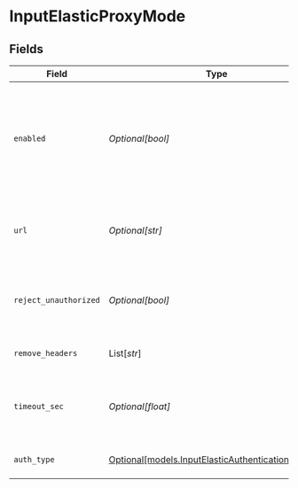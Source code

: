 # InputElasticProxyMode


## Fields

| Field                                                                                                                                                                                                                     | Type                                                                                                                                                                                                                      | Required                                                                                                                                                                                                                  | Description                                                                                                                                                                                                               |
| ------------------------------------------------------------------------------------------------------------------------------------------------------------------------------------------------------------------------- | ------------------------------------------------------------------------------------------------------------------------------------------------------------------------------------------------------------------------- | ------------------------------------------------------------------------------------------------------------------------------------------------------------------------------------------------------------------------- | ------------------------------------------------------------------------------------------------------------------------------------------------------------------------------------------------------------------------- |
| `enabled`                                                                                                                                                                                                                 | *Optional[bool]*                                                                                                                                                                                                          | :heavy_minus_sign:                                                                                                                                                                                                        | Enable proxying of non-bulk API requests to an external Elastic server. Enable this only if you understand the implications. See [Cribl Docs](https://docs.cribl.io/stream/sources-elastic/#proxy-mode) for more details. |
| `url`                                                                                                                                                                                                                     | *Optional[str]*                                                                                                                                                                                                           | :heavy_minus_sign:                                                                                                                                                                                                        | URL of the Elastic server to proxy non-bulk requests to, such as http://elastic:9200                                                                                                                                      |
| `reject_unauthorized`                                                                                                                                                                                                     | *Optional[bool]*                                                                                                                                                                                                          | :heavy_minus_sign:                                                                                                                                                                                                        | Reject certificates that cannot be verified against a valid CA (such as self-signed certificates)                                                                                                                         |
| `remove_headers`                                                                                                                                                                                                          | List[*str*]                                                                                                                                                                                                               | :heavy_minus_sign:                                                                                                                                                                                                        | List of headers to remove from the request to proxy                                                                                                                                                                       |
| `timeout_sec`                                                                                                                                                                                                             | *Optional[float]*                                                                                                                                                                                                         | :heavy_minus_sign:                                                                                                                                                                                                        | Amount of time, in seconds, to wait for a proxy request to complete before canceling it                                                                                                                                   |
| `auth_type`                                                                                                                                                                                                               | [Optional[models.InputElasticAuthenticationMethod]](../models/inputelasticauthenticationmethod.md)                                                                                                                        | :heavy_minus_sign:                                                                                                                                                                                                        | Enter credentials directly, or select a stored secret                                                                                                                                                                     |